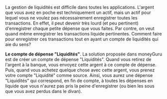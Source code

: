 La gestion de liquidités est difficile dans toutes les applications. L'argent que vous avez en poche est techniquement un actif, mais un actif pour lequel vous ne voulez pas nécessairement enregistrer toutes les transactions. En effet, il peut devenir très lourd (et peu pertinent) d'enregistrer chaque petite dépense que vous faites. Par contre, on veut quand même enregistrer les transactions liquide pertinentes. Comment faire pour enregistrer ces transactions tout en ayant un compte de liquidités qui aie du sens?

**Le compte de dépense "Liquidités"**. La solution proposée dans moneyGuru est de créer un compte de dépense "Liquidités". Quand vous retirez de l'argent à la banque, vous envoyez cette argent à ce compte de dépense. Puis, quand vous achetez quelque chose avec cette argent, vous prenez votre compte "Liquidité" comme source. Ainsi, vous aurez une dépense "Liquidités" qui correspond, en fin de compte, à toutes les dépenses en liquide que vous n'aurez pas pris la peine d'enregistrer (ou bien les sous que vous avez perdus dans le divan).